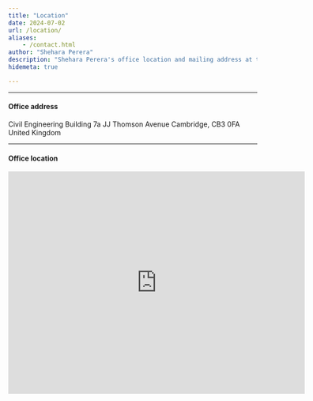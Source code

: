 ```yaml
---
title: "Location"
date: 2024-07-02
url: /location/
aliases:
    - /contact.html
author: "Shehara Perera"
description: "Shehara Perera's office location and mailing address at the University of Cambridge, United Kingdom."
hidemeta: true

---
```


---

#### Office address

Civil Engineering Building
7a JJ Thomson Avenue
Cambridge, CB3 0FA
United Kingdom

---

#### Office location

<iframe src="https://www.google.com/maps/embed?pb=!1m14!1m8!1m3!1d9779.22676956223!2d0.0943879!3d52.2105603!3m2!1i1024!2i768!4f13.1!3m3!1m2!1s0x47d877c1b96dcf3d%3A0xb0b3bef44ba67335!2sCivil%20Engineering%20Building!5e0!3m2!1sen!2suk!4v1725658158558!5m2!1sen!2suk" width="600" height="450" style="border:0;" allowfullscreen="" loading="lazy" referrerpolicy="no-referrer-when-downgrade"></iframe>